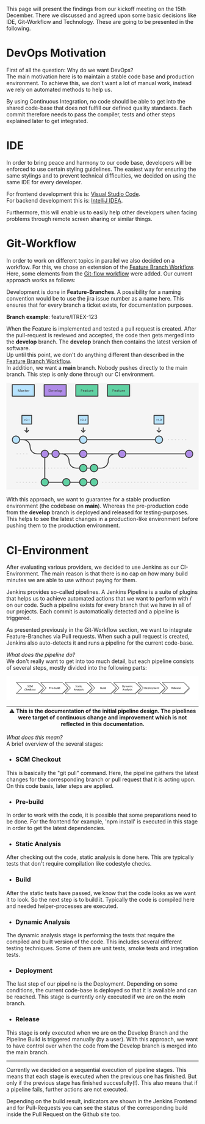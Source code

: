 This page will present the findings from our kickoff meeting on the 15th December.
There we discussed and agreed upon some basic decisions like IDE, Git-Workflow and Technology.
These are going to be presented in the following.

# DevOps Motivation

First of all the question: Why do we want DevOps? <br>
The main motivation here is to maintain a stable code base and production environment.
To achieve this, we don't want a lot of manual work, instead we rely on automated methods to help us.

By using Continuous Integration, no code should be able to get into the shared code-base that does not fulfill our defined quality standards.
Each commit therefore needs to pass the compiler, tests and other steps explained later to get integrated.


# IDE

In order to bring peace and harmony to our code base, developers will be enforced to use certain styling guidelines.
The easiest way for ensuring the same stylings and to prevent technical difficulties, we decided on using the same IDE for every developer.

For frontend development this is: [Visual Studio Code](https://code.visualstudio.com/). <br>
For backend development this is: [IntelliJ IDEA](https://www.jetbrains.com/de-de/idea/). <br>

Furthermore, this will enable us to easily help other developers when facing problems through remote screen sharing or similar things.


# Git-Workflow

In order to work on different topics in parallel we also decided on a workflow.
For this, we chose an extension of the [Feature Branch Workflow](https://www.atlassian.com/de/git/tutorials/comparing-workflows/feature-branch-workflow). Here, some elements from the [Git-flow workflow](https://www.atlassian.com/de/git/tutorials/comparing-workflows/gitflow-workflow) were added.
Our current approach works as follows:

Development is done in **Feature-Branches**. A possibility for a naming convention would be to use the jira issue number as a name here.
This ensures that for every branch a ticket exists, for documentation purposes.

**Branch example**: feature/ITREX-123

When the Feature is implemented and tested a pull request is created.
After the pull-request is reviewed and accepted, the code then gets merged into the **develop** branch.
The **develop** branch then contains the latest version of software.
<br>
Up until this point, we don't do anything different than described in the [Feature Branch Workflow](https://www.atlassian.com/de/git/tutorials/comparing-workflows/feature-branch-workflow).
<br>
In addition, we want a **main** branch. Nobody pushes directly to the main branch. This step is only done through our CI environment.

![Git-Workflow](./Images/gitWorkflow.png)



With this approach, we want to guarantee for a stable production environment (the codebase on **main**). Whereas the pre-production code from the **develop** branch is deployed and released for testing-purposes. This helps to see the latest changes in a production-like environment before pushing them to the production environment.

# CI-Environment

After evaluating various providers, we decided to use Jenkins as our CI-Environment.
The main reason is that there is no cap on how many build minutes we are able to use without paying for them.

Jenkins provides so-called pipelines. A Jenkins Pipeline is a suite of plugins that helps us to achieve automated actions that we want to perform with / on our code.
Such a pipeline exists for every branch that we have in all of our projects.
Each commit is automatically detected and a pipeline is triggered.

As presented previously in the Git-Workflow section, we want to integrate Feature-Branches via Pull requests.
When such a pull request is created, Jenkins also auto-detects it and runs a pipeline for the current code-base.

*What does the pipeline do?* <br>
We don't really want to get into too much detail, but each pipeline consists of several steps, mostly divided into the following parts:


![Pipeline Stages](./Images/Pipeline-Stages.png)

| :warning: This is the documentation of the initial pipeline design. The pipelines were target of continuous change and improvement which is not reflected in this documentation. |
| --- |

*What does this mean?* <br>
A brief overview of the several stages:

- ### SCM Checkout
This is basically the "git pull" command. Here, the pipeline gathers the latest changes for the corresponding branch or pull request that it is acting upon.
On this code basis, later steps are applied.

- ### Pre-build
In order to work with the code, it is possible that some preparations need to be done.
For the frontend for example, 'npm install' is executed in this stage in order to get the latest dependencies.

- ### Static Analysis
After checking out the code, static analysis is done here. This are typically tests that don't require compilation like codestyle checks.


- ### Build
After the static tests have passed, we know that the code looks as we want it to look. So the next step is to build it.
Typically the code is compiled here and needed helper-processes are executed.

- ### Dynamic Analysis
The dynamic analysis stage is performing the tests that require the compiled and built version of the code.
This includes several different testing techniques. Some of them are unit tests, smoke tests and integration tests.

- ### Deployment
The last step of our pipeline is the Deployment. Depending on some conditions, the current code-base is deployed so that it is available and can be reached.
This stage is currently only executed if we are on the *main* branch.

- ### Release
This stage is only executed when we are on the Develop Branch and the Pipeline Build is triggered manually (by a user).
With this approach, we want to have control over when the code from the Develop branch is merged into the main branch.

---

Currently we decided on a sequential execution of pipeline stages. This means that each stage is executed when the previous one has finished.
But only if the previous stage has finished succesfully(!).
This also means that if a pipeline fails, further actions are not executed.

Depending on the build result, indicators are shown in the Jenkins Frontend and for Pull-Requests you can see the status of the corresponding build inside the Pull Request on the Github site too.